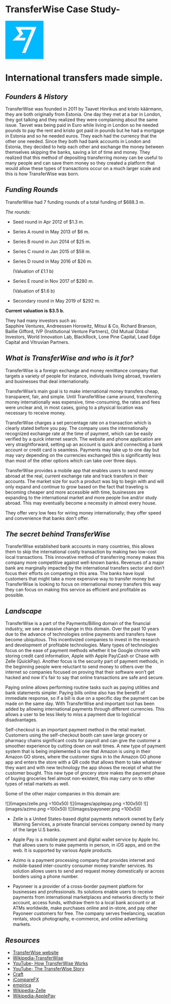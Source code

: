 # TransferWise Case Study-
![logo](images/logo1.png) 
# International transfers made simple.
 


 ## *Founders & History*
  TransferWise was founded in 2011 by Taavet Hinrikus and kristo käärmann, they are both originally from Estonia. One day they met at a bar in London, they got talking and they realized they were complaining about the same issue. Tavvet was being paid in Euro while living in London so he needed pounds to pay the rent and kristo got paid in pounds but he had a mortgage in Estonia and so he needed euros. They each had the currency that the other one needed. Since they both had bank accounts in London and Estonia, they decided to help each other and exchange the money between themselves skipping the banks, saving a lot of time and money. They realized that this method of depositing transferring money can be useful to many people and can save them money so they created a platform that would allow these types of transactions occur on a much larger scale and this is how TransferWise was born.

## *Funding Rounds*
TransferWise had 7 funding rounds of a total funding of $688.3 m. 

*The rounds:*

* Seed round in Apr 2012 of $1.3 m.
* Series A round in May 2013 of $6 m.
* Series B round in Jun 2014 of $25 m.
* Series C round in Jan 2015 of $58 m. 
* Series D round in May 2016 of $26 m.      

    (Valuation of £1.1 b)
* Series E round in Nov 2017 of $280 m.

  (Valuation of $1.6 b) 

* Secondary round in May 2019 of $292 m.
 
**Current valuation is $3.5 b.**

They had many investors such as:  
Sapphire Ventures, Andreessen Horowitz, Mitsui & Co, Richard Branson, Baillie Gifford, IVP (Institutional Venture Partners), Old Mutual Global Investors, World Innovation Lab, BlackRock, Lone Pine Capital, Lead Edge Capital and Vitruvian Partners.

## *What is TransferWise and who is it for?*
TransferWise is a foreign exchange and money remittance company that targets a variety of people for instance, individuals living abroad, travelers and businesses that deal internationally. 

TransferWise’s main goal is to make international money transfers cheap, transparent, fair, and simple. Until TransferWise came around, transferring money internationally was expensive, time-consuming, the rates and fees were unclear and, in most cases, going to a physical location was necessary to receive money.  

TransferWise charges a set percentage rate on a transaction which is clearly stated before you pay. The company uses the internationally recognized exchange rate at the time of payment, which can be easily verified by a quick internet search. The website and phone application are very straightforward, setting up an account is quick and connecting a bank account or credit card is seamless. Payments may take up to one day but may vary depending on the currencies exchanged this is significantly less than most of the other options which can take over three days. 


 TransferWise provides a mobile app that enables users to send money abroad at the real, current exchange rate and track transfers in their accounts. The market size for such a product was big to begin with and will only expand and continue to grow based on the fact that traveling is becoming cheaper and more accessible with time, businesses are expanding to the international market and more people live and/or study abroad. This may eventually become a necessity in almost every house.

They offer very low fees for wiring money internationally; they offer speed and convenience that banks don't offer. 

## *The secret behind TransferWise*
TransferWise established bank accounts in many countries, this allows them to skip the international costly transaction by making two low-cost local transactions. This innovative method of transferring money makes this company more competitive against well-known banks. Revenues of a major bank are marginally impacted by the international transfers sector and don’t focus their efforts on competing in this area. The banks have loyal customers that might take a more expensive way to transfer money but TransferWise is looking to focus on international money transfers this way they can focus on making this service as efficient and profitable as possible. 

## *Landscape*
TransferWise is a part of the Payments/Billing domain of the financial industry, we see a massive change in this domain. Over the past 10 years due to the advance of technologies online payments and transfers have become ubiquitous. This incentivized companies to invest in the research and development of profitable technologies. Many types of technologies focus on the ease of payment methods whether it be Google chrome with storing credit card information, Apple with Apple Pay\Cash or Chase with Zelle (QuickPay). Another focus is the security part of payment methods, in the beginning people were reluctant to send money to others over the internet so companies focused on proving that their software won’t get hacked and now it's fair to say that online transactions are safe and secure.   

Paying online allows performing routine tasks such as paying utilities and bank statements simpler. Paying bills online also has the benefit of immediate response, so if a bill is due on a specific day the payment can be made on the same day. With TransferWise and important tool has been added by allowing international payments through different currencies. This allows a user to be less likely to miss a payment due to logistical disadvantages.   

Self-checkout is an important payment method in the retail market. Customers using the self-checkout booth can save large grocery or pharmacy chains significant costs for payroll and can give the customer a smoother experience by cutting down on wait times. A new type of payment system that is being implemented is one that Amazon is using in their Amazon GO stores, where the customer signs in to the Amazon GO phone app and enters the store with a QR code that allows them to take whatever they want and with new technology the app shows the receipt of what the customer bought. This new type of grocery store makes the payment phase of buying groceries feel almost non-existent, this may carry on to other types of retail markets as well. 

Some of the other major companies in this domain are:

  ![](images/zelle.png =100x50) ![](images/applepay.png =100x50)  ![](images/azimo.png =100x50)   ![](images/payoneer.png =100x50)
 * Zelle is a United States-based digital payments network owned by Early Warning Services, a private financial services company owned by many of the large U.S banks. 

 * Apple Pay is a mobile payment and digital wallet service by Apple Inc. that allows users to make payments in person, in iOS apps, and on the web. It is supported by various Apple products. 

 * Azimo is a payment processing company that provides internet and mobile-based inter-country consumer money transfer services. Its solution allows users to send and request money domestically or across borders using a phone number. 

 * Payoneer is a provider of a cross-border payment platform for businesses and professionals. Its solutions enable users to receive payments from international marketplaces and networks directly to their account, access funds, withdraw them to a local bank account or at ATMs worldwide, make purchases online and in-store, and pay other Payoneer customers for free. The company serves freelancing, vacation rentals, stock photography, e-commerce, and online advertising markets. 


## *Resources*
* [TransferWise website](https:///www.transferwise.com)
* [Wikipedia-TransferWise](https://en.wikipedia.org/wiki/TransferWise)
* [YouTube- How TransferWise Works](https://www.youtube.com/watch?v=MLKKzRvOsLQ)
* [YouTube- The TransferWise Story](https://youtu.be/a-OcXhIbaDE)
* [Craft](https://craft.co/) 
* [iCompareFX](https://www.icomparefx.com/transferwise-competitors/)
* [empirica](https://empirica-software.com/fintech-companies-in-payment-space/)
* [Wikipedia-Zelle](https://en.wikipedia.org/wiki/Zelle_(payment_service))
* [Wikipedia-ApplePay](https://en.wikipedia.org/wiki/Apple_Pay)











 

 








